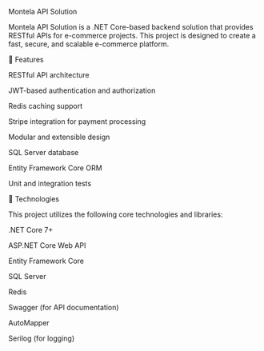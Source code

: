 Montela API Solution

Montela API Solution is a .NET Core-based backend solution that provides RESTful APIs for e-commerce projects. This project is designed to create a fast, secure, and scalable e-commerce platform.

📌 Features

RESTful API architecture

JWT-based authentication and authorization

Redis caching support

Stripe integration for payment processing

Modular and extensible design

SQL Server database

Entity Framework Core ORM

Unit and integration tests

🚀 Technologies

This project utilizes the following core technologies and libraries:

.NET Core 7+

ASP.NET Core Web API

Entity Framework Core

SQL Server

Redis

Swagger (for API documentation)

AutoMapper

Serilog (for logging)
